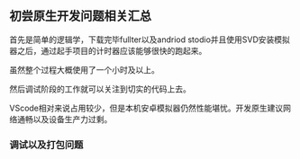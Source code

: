 ## 初尝原生开发问题相关汇总

首先是简单的逻辑学，下载完毕fullter以及andriod stodio并且使用SVD安装模拟器之后，通过起手项目的计时器应该能够很快的跑起来。

虽然整个过程大概使用了一个小时及以上。

然后调试阶段的工作就可以关注到切实的代码上去。

VScode相对来说占用较少，但是本机安卓模拟器仍然性能堪忧。开发原生建议网络通畅以及设备生产力过剩。




### 调试以及打包问题
